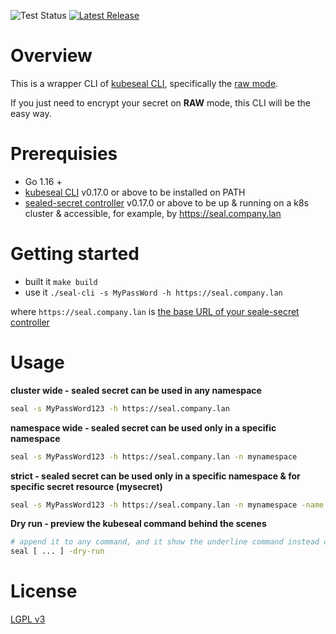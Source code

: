
![Test Status](https://github.com/ElmCompany/seal-cli/actions/workflows/test.yaml/badge.svg)
[![Latest Release](https://img.shields.io/github/release/ElmCompany/seal-cli.svg)](https://github.com/ElmCompany/seal-cli/releases/latest)

# Overview

This is a wrapper CLI of [kubeseal CLI](https://github.com/bitnami-labs/sealed-secrets/releases), specifically the [raw mode](https://github.com/bitnami-labs/sealed-secrets/tree/7ce55636a2e264239593bc197feaa76c82f35026#raw-mode-experimental).

If you just need to encrypt your secret on **RAW** mode, this CLI will be the easy way.

# Prerequisies

- Go 1.16 +
- [kubeseal CLI](https://github.com/bitnami-labs/sealed-secrets/releases) v0.17.0 or above to be installed on PATH
- [sealed-secret controller](https://github.com/bitnami-labs/sealed-secrets/tree/main/helm/sealed-secrets) v0.17.0 or above to be up & running on a k8s cluster & accessible, for example, by https://seal.company.lan

# Getting started

- built it `make build`
- use it `./seal-cli -s MyPassWord -h https://seal.company.lan`

where `https://seal.company.lan` is [the base URL of your seale-secret controller](https://github.com/bitnami-labs/sealed-secrets/blob/main/helm/sealed-secrets/values.yaml#L50)

# Usage

**cluster wide - sealed secret can be used in any namespace**
```sh
seal -s MyPassWord123 -h https://seal.company.lan
```

**namespace wide - sealed secret can be used only in a specific namespace**
```sh
seal -s MyPassWord123 -h https://seal.company.lan -n mynamespace
```

**strict  - sealed secret can be used only in a specific namespace & for specific secret resource (mysecret)**
```sh
seal -s MyPassWord123 -h https://seal.company.lan -n mynamespace -name mysecret
```

**Dry run - preview the kubeseal command behind the scenes**

```sh
# append it to any command, and it show the underline command instead of the real execution
seal [ ... ] -dry-run
```

# License

[LGPL v3](LICENSE)
